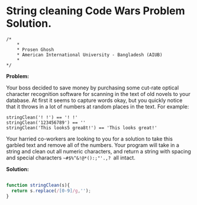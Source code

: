 # String cleaning Code Wars Problem Solution.

```
/*
    *
    * Prosen Ghosh
    * American International University - Bangladesh (AIUB)
    *
*/
```

**Problem:**

Your boss decided to save money by purchasing some cut-rate optical character recognition software for scanning in the text of old novels to your database. At first it seems to capture words okay, but you quickly notice that it throws in a lot of numbers at random places in the text. For example:
```
stringClean('! !') == '! !'
stringClean('123456789') == ''
stringClean('This looks5 grea8t!') == 'This looks great!'
```
Your harried co-workers are looking to you for a solution to take this garbled text and remove all of the numbers. Your program will take in a string and clean out all numeric characters, and return a string with spacing and special characters `~#$%^&!@*():;"'.,? `all intact.

**Solution:**

```javascript

function stringClean(s){
  return s.replace(/[0-9]/g,'');
}

```
